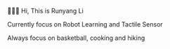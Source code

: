 :tada::tada::tada: Hi, This is Runyang Li

Currently focus on Robot Learning and Tactile Sensor

 Always focus on basketball, cooking and hiking




